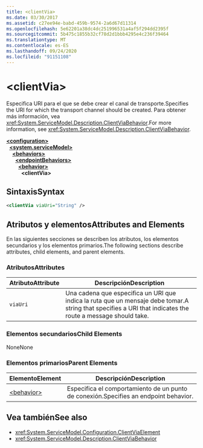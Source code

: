 ```yaml
---
title: <clientVia>
ms.date: 03/30/2017
ms.assetid: c27ee94e-babd-459b-9574-2a6d67d11314
ms.openlocfilehash: 5e62201a38dc4dc251996531a4af5f294dd2395f
ms.sourcegitcommit: 5b475c1855b32cf78d2d1bbb4295e4c236f39464
ms.translationtype: MT
ms.contentlocale: es-ES
ms.lasthandoff: 09/24/2020
ms.locfileid: "91151108"
---
```

# \<clientVia>

<span data-ttu-id="6aa8f-101">Especifica URI para el que se debe crear el canal de transporte.</span><span class="sxs-lookup"><span data-stu-id="6aa8f-101">Specifies the URI for which the transport channel should be created.</span></span> <span data-ttu-id="6aa8f-102">Para obtener más información, vea <xref:System.ServiceModel.Description.ClientViaBehavior>.</span><span class="sxs-lookup"><span data-stu-id="6aa8f-102">For more information, see <xref:System.ServiceModel.Description.ClientViaBehavior>.</span></span>  
  
[**\<configuration>**](../configuration-element.md)\
&nbsp;&nbsp;[**\<system.serviceModel>**](system-servicemodel.md)\
&nbsp;&nbsp;&nbsp;&nbsp;[**\<behaviors>**](behaviors.md)\
&nbsp;&nbsp;&nbsp;&nbsp;&nbsp;&nbsp;[**\<endpointBehaviors>**](endpointbehaviors.md)\
&nbsp;&nbsp;&nbsp;&nbsp;&nbsp;&nbsp;&nbsp;&nbsp;[**\<behavior>**](behavior-of-endpointbehaviors.md)\
&nbsp;&nbsp;&nbsp;&nbsp;&nbsp;&nbsp;&nbsp;&nbsp;&nbsp;&nbsp;**\<clientVia>**  
  
## <a name="syntax"></a><span data-ttu-id="6aa8f-103">Sintaxis</span><span class="sxs-lookup"><span data-stu-id="6aa8f-103">Syntax</span></span>  
  
```xml  
<clientVia viaUri="String" />
```  
  
## <a name="attributes-and-elements"></a><span data-ttu-id="6aa8f-104">Atributos y elementos</span><span class="sxs-lookup"><span data-stu-id="6aa8f-104">Attributes and Elements</span></span>  

 <span data-ttu-id="6aa8f-105">En las siguientes secciones se describen los atributos, los elementos secundarios y los elementos primarios.</span><span class="sxs-lookup"><span data-stu-id="6aa8f-105">The following sections describe attributes, child elements, and parent elements.</span></span>  
  
### <a name="attributes"></a><span data-ttu-id="6aa8f-106">Atributos</span><span class="sxs-lookup"><span data-stu-id="6aa8f-106">Attributes</span></span>  
  
|<span data-ttu-id="6aa8f-107">Atributo</span><span class="sxs-lookup"><span data-stu-id="6aa8f-107">Attribute</span></span>|<span data-ttu-id="6aa8f-108">Descripción</span><span class="sxs-lookup"><span data-stu-id="6aa8f-108">Description</span></span>|  
|---------------|-----------------|  
|`viaUri`|<span data-ttu-id="6aa8f-109">Una cadena que especifica un URI que indica la ruta que un mensaje debe tomar.</span><span class="sxs-lookup"><span data-stu-id="6aa8f-109">A string that specifies a URI that indicates the route a message should take.</span></span>|  
  
### <a name="child-elements"></a><span data-ttu-id="6aa8f-110">Elementos secundarios</span><span class="sxs-lookup"><span data-stu-id="6aa8f-110">Child Elements</span></span>  

 <span data-ttu-id="6aa8f-111">None</span><span class="sxs-lookup"><span data-stu-id="6aa8f-111">None</span></span>  
  
### <a name="parent-elements"></a><span data-ttu-id="6aa8f-112">Elementos primarios</span><span class="sxs-lookup"><span data-stu-id="6aa8f-112">Parent Elements</span></span>  
  
|<span data-ttu-id="6aa8f-113">Elemento</span><span class="sxs-lookup"><span data-stu-id="6aa8f-113">Element</span></span>|<span data-ttu-id="6aa8f-114">Descripción</span><span class="sxs-lookup"><span data-stu-id="6aa8f-114">Description</span></span>|  
|-------------|-----------------|  
|[\<behavior>](behavior-of-endpointbehaviors.md)|<span data-ttu-id="6aa8f-115">Especifica el comportamiento de un punto de conexión.</span><span class="sxs-lookup"><span data-stu-id="6aa8f-115">Specifies an endpoint behavior.</span></span>|  
  
## <a name="see-also"></a><span data-ttu-id="6aa8f-116">Vea también</span><span class="sxs-lookup"><span data-stu-id="6aa8f-116">See also</span></span>

- <xref:System.ServiceModel.Configuration.ClientViaElement>
- <xref:System.ServiceModel.Description.ClientViaBehavior>
